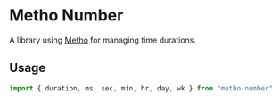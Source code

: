 # Metho Number
A library using [Metho](https://github.com/jonrandy/metho) for managing time durations.

## Usage
```js
import { duration, ms, sec, min, hr, day, wk } from "metho-number"


```
